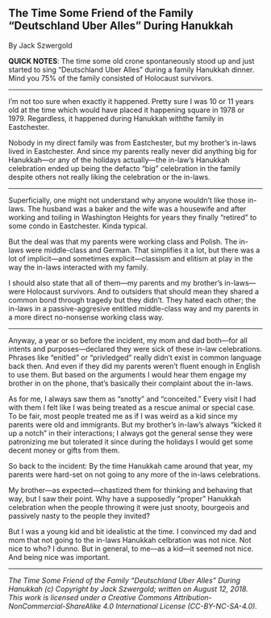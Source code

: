 ## The Time Some Friend of the Family “Deutschland Uber Alles” During Hanukkah

By Jack Szwergold

**QUICK NOTES**: The time some old crone spontaneously stood up and just started to sing “Deutschland Uber Alles” during a family Hanukkah dinner. Mind you 75% of the family consisted of Holocaust survivors.

***

I’m not too sure when exactly it happened. Pretty sure I was 10 or 11 years old at the time which would have placed it happening square in 1978 or 1979. Regardless, it happened during Hanukkah withthe family in Eastchester.

Nobody in my direct family was from Eastchester, but my brother’s in-laws lived in Eastchester. And since my parents really never did anything big for Hanukkah—or any of the holidays actually—the in-law’s Hanukkah celebration ended up being the defacto “big” celebration in the family despite others not really liking the celebration or the in-laws.

***

Superficially, one might not understand why anyone wouldn’t like those in-laws. The husband was a baker and the wife was a housewife and after working and toiling in Washington Heights for years they finally “retired” to some condo in Eastchester. Kinda typical.

But the deal was that my parents were working class and Polish. The in-laws were middle-class and German. That simplifies it a lot, but there was a lot of implicit—and sometimes explicit—classism and elitism at play in the way the in-laws interacted with my family.

I should also state that all of them—my parents and my brother’s in-laws—were Holocaust survivors. And to outsiders that should mean they shared a common bond through tragedy but they didn’t. They hated each other; the in-laws in a passive-aggresive entitled middle-class way and my parents in a more direct no-nonsense working class way.

***

Anyway, a year or so before the incident, my mom and dad both—for all intents and purposes—declared they were sick of these in-law celebrations. Phrases like “enitled” or “privledged” really didn’t exist in common language back then. And even if they did my parents weren’t fluent enough in English to use them. But based on the arguments I would hear them engage my brother in on the phone, that’s basically their complaint about the in-laws.

As for me, I always saw them as “snotty” and “conceited.” Every visit I had with them I felt like I was being treated as a rescue animal or special case. To be fair, most people treated me as if I was weird as a kid since my parents were old and immigrants. But my brother’s in-law’s always “kicked it up a notch” in their interactions; I always got the general sense they were patronizing me but tolerated it since during the holidays I would get some decent money or gifts from them.

So back to the incident: By the time Hanukkah came around that year, my parents were hard-set on not going to any more of the in-laws celebrations.

My brother—as expected—chastized them for thinking and behaving that way, but I saw their point. Why have a supposedly “proper” Hanukkah celebration when the people throwing it were just snooty, bourgeois and  passively nasty to the people they invited?

But I was a young kid and bit idealistic at the time. I convinced my dad and mom that not going to the in-laws Hanukkah celbration was not nice. Not nice to who? I dunno. But in general, to me—as a kid—it seemed not nice. And being nice was important. 

***

*The Time Some Friend of the Family “Deutschland Uber Alles” During Hanukkah (c) Copyright by Jack Szwergold; written on August 12, 2018. This work is licensed under a Creative Commons Attribution-NonCommercial-ShareAlike 4.0 International License (CC-BY-NC-SA-4.0).*